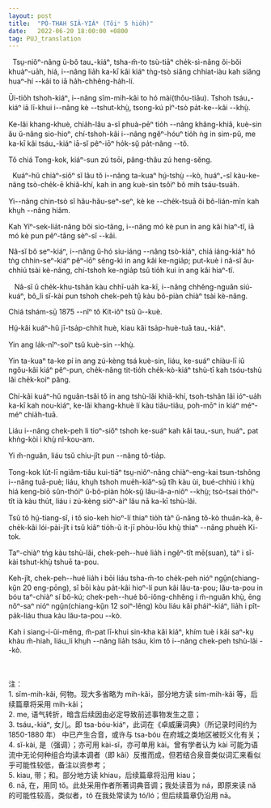 ```yaml
---
layout: post
title:  "PÓ-THAH SIÂ-YIÁᴺ (Tŏiⁿ 5 hio̍h)"
date:   2022-06-20 18:00:00 +0800
tag: PUJ_translation
---
```


<section class="PUJ">

<!-- So greatly does the welfare of the wife depend on her having sons, that it is not strange that they are her greatest desire, and her chief pride. -->
&nbsp;&nbsp;Tsṳ-niôⁿ-nâng ŭ-bô tau₊-kiáⁿ, tsha-m̆-to tsù-tiāⁿ che̍k-sì-nâng ŏi-bŏi khuàⁿ-ua̍h, hiá, i--nâng lia̍h ka-kī kâi kiáⁿ tǹg-tsò siăng chhiat-iàu kah siăng huaⁿ-hí --kâi to iā ha̍h-chhêng-ha̍h-lí.

<!-- For them she will sacrifice all else. Her daughters leave her and become legally and truly an integral part of another family for ever. -->
Ūi-tio̍h tshoh-kiáⁿ, i--nâng sĭm-mih-kâi to hó mài(thōu-tiāu). Tshoh tsáu₊-kiáⁿ iā lī-khui i--nâng kè --tshut-khṳ̀, tsong-kú pìⁿ-tsò pa̍t-ke--kâi --khṳ̀.

<!-- For domestic service, care in sickness, help in old age, and offerings for the sustenance of her spirit after death, she must rely on her son's wife, while her own daughter performs these services for someone else. -->
Ke-lăi khang-khuè, chia̍h-lău a-sĭ phuà-pēⁿ tio̍h --nâng khâng-khiâ, kuè-sin ău ŭ-nâng sio-hioⁿ, chí-tshoh-kâi i--nâng ngĕⁿ-hóuⁿ tio̍h ǹg in sim-pŭ, me ka-kī kâi tsáu₊-kiáⁿ iā-sĭ pêⁿ-iōⁿ ho̍k-sṳ̆ pa̍t-nâng --tŏ. 

<!-- The prosperity of a Chinese household is in proportion to the number of its sons. -->
Tŏ chiá Tong-kok, kiáⁿ-sun zú tsōi, pâng-thâu zú heng-sĕng.
<br>

<!-- A widow usually remains in her father-in-law's house, sharing the food and labour of the family, being as much a part of the household as before her husband's death. -->
&nbsp;&nbsp;Kuáⁿ-hŭ chiàⁿ-siôⁿ sĭ lâu tŏ i--nâng ta-kuaⁿ hṳ́-tshṳ̀ --kò, huáⁿ₊-sĭ kàu-ke-nâng tsò-che̍k-ē khiă-khí, kah in ang kuè-sin tsôiⁿ bô mih tsáu-tsua̍h.

<!-- Though ever so young, a second marriage would bring reproach and disgrace. -->
Yi--nâng chin-tsò sĭ hău-hău-seⁿ-seⁿ, kè ke --che̍k-tsuā ŏi bô-lián-mīn kah khṳh --nâng hiâm.

<!-- Unlike an Israelite, she cannot legally marry one of her husband's brothers, nor any person of the same surname. -->
Kah Yíⁿ-sek-lia̍t-nâng bŏi sio-tâng, i--nâng mó kè pun in ang kâi hiaⁿ-tĭ, iā mó kè pun pêⁿ-tâng sèⁿ-sĭ --kâi.

<!-- If childless, she may adopt sons, who may inherit her husband's property as surely as would his own offspring; but should she marry afterward, the estate reverts to her husband's brothers. -->
Nâ-sĭ bô seⁿ-kiáⁿ, i--nâng ŭ-hó siu-iáng --nâng tsò-kiáⁿ, chiá iáng-kiáⁿ hó tǹg chhin-seⁿ-kiáⁿ pêⁿ-iōⁿ sêng-kì in ang kâi ke-ngia̍p; put-kuè i nâ-sĭ ău-chhiú tsài kè-nâng, chí-tshoh ke-ngia̍p tsŭ tio̍h kui in ang kâi hiaⁿ-tĭ.
<br>

<!-- She is apt to remain in widowhood if there be ricefields affording her a living, unless she be driven to marry by the persecutions of her brothers-in-law. -->
&nbsp;&nbsp;
Nâ-sĭ ŭ che̍k-khu-tshân kàu chhī-ua̍h ka-kī, i--nâng chhêng-nguăn siú-kuáⁿ, bô_li sĭ-kài pun tshoh chek-peh tṳ̂ kàu bô-piàn chiàⁿ tsài kè-nâng.

<!-- A sad case occurred in 1875 in Kit-ie. -->
Chiá tshám-sṳ̄ 1875 --nîⁿ tŏ Kit-iôⁿ tsŭ ŭ--kuè.

<!-- The widow was twenty-seven years old, and had a son aged ten. -->
Hṳ́-kâi kuáⁿ-hŭ jī-tsa̍p-chhit huè, kiau kâi tsa̍p-huè-tuā tau₊-kiáⁿ.

<!-- Her husband had been dead six years. -->
Yin ang la̍k-nîⁿ-soiⁿ tsŭ kuè-sin --khṳ̀.

<!-- His parents had both died before him, and their property had been divided lawfully and equally among their five sons, so that each owned a bit of land and a room in the ancestral home. -->
Yin ta-kuaⁿ ta-ke pí in ang zú-kèng tsá kuè-sin, liáu, ke-suáⁿ chiàu-lī iû ngŏu-kâi kiáⁿ pêⁿ-pun, che̍k-nâng tit-tio̍h che̍k-kò-kiáⁿ tshù-tī kah tsóu-tshù lăi che̍k-koiⁿ pâng.

<!-- This widow continued to live in her husband's house, supporting herself and her child by the cultivation of the land, taking care of the household gear, and looking forward to her son's manhood. -->
Chí-kâi kuáⁿ-hŭ nguân-tsăi tŏ in ang tshù-lăi khiă-khí, tsoh-tshân lâi ióⁿ-ua̍h ka-kī kah nou-kiáⁿ, ke-lăi khang-khuè lí kàu tiâu-tiâu, poh-mōⁿ in kiáⁿ méⁿ-méⁿ chia̍h-tuā.

<!-- But her husband's brothers wanted the property and the boy, and tried to persuade her to enter a Buddhist nunnery. -->
Liáu i--nâng chek-peh li tioⁿ-siŏⁿ tshoh ke-suáⁿ kah kâi tau₊-sun, huáⁿ₊ pat khǹg-kòi i khṳ̀ nî-kou-am.

<!-- She refused, and was continually persecuted. -->
Yi m̆-nguăn, liáu tsŭ chiu-jît pun --nâng tô-tia̍p.

<!-- There is no law for Chinese women so plain as the law that they shall obey their elders; and, wearied out by her troubles, she at last visited some Buddhist retreats with a view to becoming a recluse; but she was so disgusted by what she saw, that she resolved more firmly than ever not to leave her home. -->
Tong-kok lu̍t-lī ngiâm-tiâu kui-tiāⁿ tsṳ-niôⁿ-nâng chiàⁿ-eng-kai tsun-tshông i--nâng tuā-puè; liáu, khṳh tshoh mue̍h-kiăⁿ-sṳ̄ tîh kàu ùi, bué-chhiú i khṳ̀ hiá keng-biō sûn-thóiⁿ ŭ-bô-piàn ho̍k-sṳ̆ lău-iâ-a-niôⁿ --khṳ̀; tsò-tsai thóiⁿ-tît ià kàu thu̍t, liáu i zú-kèng siŏⁿ-àiⁿ lâu nā ka-kī tshù-lăi.

<!-- Just then she heard that in a neighbouring village, a new and good doctrine was taught, and the next Sunday she went some miles to hear a Christian sermon. -->
Tsŭ tŏ hṳ́-tiang-sî, i tŏ sio-keh hioⁿ-lí thiaⁿ tio̍h tàⁿ ŭ-nâng tŏ-kò thuân-kà, ĕ-che̍k-kâi lói-pài-jît i tsŭ kiâⁿ tio̍h-ŭ it-jī phòu-lōu khṳ̀ thiaⁿ --nâng phue̍h Ki-tok. 

<!-- On her return her brothers-in-law reviled her, saying that she had been away seeking a husband. -->
Taⁿ-chiàⁿ tńg kàu tshù-lăi, chek-peh--hué lia̍h i ngĕⁿ-tît mē(suan), tàⁿ i sĭ-kài tshut-khṳ̀ tshuē ta-pou.

<!-- The next day they sold her for a sum amounting to nearly twenty pounds, to an old man in another village, whose wife had lately died; and as she refused to go to his house, they hired a ruffian, for twelve shillings, to tie a rope around her and drag her there. -->
Keh-jît, chek-peh--hué lia̍h i bōi liáu tsha-m̆-to che̍k-peh nióⁿ ngṳ̂n(chiang-kṳ̆n 20 eng-pōng), sĭ bōi kàu pa̍t-kâi hioⁿ-lí pun kâi lău-ta-pou; lău-ta-pou in bóu taⁿ-chiàⁿ sí bô-kú; chek-peh--hué bô-iông-chhêng i m̆-nguăn khṳ̀, ēng nŏⁿ-saⁿ nióⁿ ngṳ̂n(chiang-kṳ̆n 12 soiⁿ-lĕng) kòu liáu kâi pháiⁿ-kiáⁿ, lia̍h i pît-pa̍k-liáu thua kàu lău-ta-pou --kò.

<!-- Her boy, who had never before been separated from her by day nor night, clung to her screaming, but was torn away and kept in the family of his uncles. -->
Kah i siang-i-ûi-mĕng, m̆-pat lī-khui sin-kha kâi kiáⁿ, khím tuè i kâi saⁿ-kṳ khàu m̆-hiah, liáu_li khṳh --nâng lia̍h tsáu, kìm tŏ i--nâng chek-peh tshù-lăi --kò.

<br>
<br>
注：<br>
1. sĭm-mih-kâi, 何物。现大多省略为 mih-kâi，部分地方读 sím-mih-kâi 等，后续篇章将采用 mih-kâi；<br>
2. me, 语气转折，暗含后续因由必定导致前述事物发生之意；<br>
3. tsáu₊-kiáⁿ, 女儿。即 tsa-bóu-kiáⁿ，此词在《卓威廉词典》（所记录时间约为 1850-1880 年） 中已产生合音，或许与 tsa-bóu 在府城之类地区被贬义化有关；<br>
4. sĭ-kài, 是（强调）；亦可用 kài-sĭ，亦可单用 kài。曾有学者认为 kài 可能为语流中无论何种组合均读本调者（即 kâi）反推而成，但若结合泉音类似词汇来看似乎可能性较低，备注以资参考；<br>
5. kiau, 带；和。部分地方读 khiau，后续篇章将沿用 kiau；<br>
6. nā, 在，用同 tŏ。此处采用作者所著词典音调；我处读音为 ná，即原来读 nă 的可能性较高，类似者，tŏ 在我处常读为 tó/ló；但后续篇章仍沿用 nā。<br>

</section>
